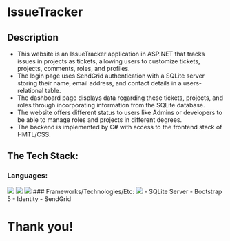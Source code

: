 # IssueTracker

## Description
- This website is an IssueTracker application in ASP.NET that tracks issues in projects as tickets, allowing users to customize tickets, projects, comments, roles, and profiles. 
- The login page uses SendGrid authentication with a SQLite server storing their name, email address, and contact details in a users-relational table.
- The dashboard page displays data regarding these tickets, projects, and roles through incorporating information from the SQLite database.
- The website offers different status to users like Admins or developers to be able to manage roles and projects in different degrees.
- The backend is implemented by C# with access to the frontend stack of HMTL/CSS.

## The Tech Stack:

### Languages:
<img src="https://img.shields.io/badge/C#-5C2D91?style=flat-square&logo=c#&logoColor=gray"/>  
<img src="https://cdn.jsdelivr.net/npm/programming-languages-logos/src/html/html.png"/>  
<img src="https://cdn.jsdelivr.net/npm/programming-languages-logos/src/css/css.png"/>
### Frameworks/Technologies/Etc:
      <img src="https://img.shields.io/badge/.NET-5C2D91?style=flat-square&logo=.net&logoColor=white"/>
        - SQLite Server
        - Bootstrap 5
        - Identity
        - SendGrid

# Thank you!

